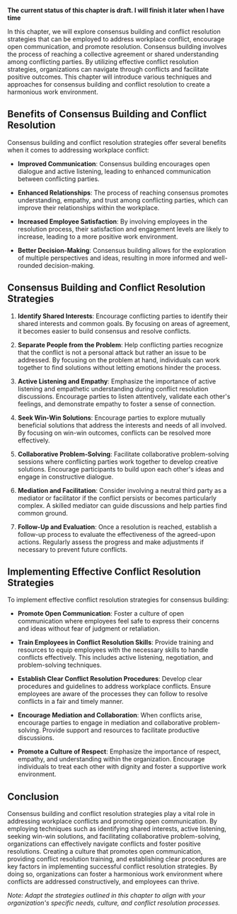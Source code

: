 **The current status of this chapter is draft. I will finish it later when I have time**

In this chapter, we will explore consensus building and conflict resolution strategies that can be employed to address workplace conflict, encourage open communication, and promote resolution. Consensus building involves the process of reaching a collective agreement or shared understanding among conflicting parties. By utilizing effective conflict resolution strategies, organizations can navigate through conflicts and facilitate positive outcomes. This chapter will introduce various techniques and approaches for consensus building and conflict resolution to create a harmonious work environment.

Benefits of Consensus Building and Conflict Resolution
------------------------------------------------------

Consensus building and conflict resolution strategies offer several benefits when it comes to addressing workplace conflict:

* **Improved Communication**: Consensus building encourages open dialogue and active listening, leading to enhanced communication between conflicting parties.

* **Enhanced Relationships**: The process of reaching consensus promotes understanding, empathy, and trust among conflicting parties, which can improve their relationships within the workplace.

* **Increased Employee Satisfaction**: By involving employees in the resolution process, their satisfaction and engagement levels are likely to increase, leading to a more positive work environment.

* **Better Decision-Making**: Consensus building allows for the exploration of multiple perspectives and ideas, resulting in more informed and well-rounded decision-making.

Consensus Building and Conflict Resolution Strategies
-----------------------------------------------------

1. **Identify Shared Interests**: Encourage conflicting parties to identify their shared interests and common goals. By focusing on areas of agreement, it becomes easier to build consensus and resolve conflicts.

2. **Separate People from the Problem**: Help conflicting parties recognize that the conflict is not a personal attack but rather an issue to be addressed. By focusing on the problem at hand, individuals can work together to find solutions without letting emotions hinder the process.

3. **Active Listening and Empathy**: Emphasize the importance of active listening and empathetic understanding during conflict resolution discussions. Encourage parties to listen attentively, validate each other's feelings, and demonstrate empathy to foster a sense of connection.

4. **Seek Win-Win Solutions**: Encourage parties to explore mutually beneficial solutions that address the interests and needs of all involved. By focusing on win-win outcomes, conflicts can be resolved more effectively.

5. **Collaborative Problem-Solving**: Facilitate collaborative problem-solving sessions where conflicting parties work together to develop creative solutions. Encourage participants to build upon each other's ideas and engage in constructive dialogue.

6. **Mediation and Facilitation**: Consider involving a neutral third party as a mediator or facilitator if the conflict persists or becomes particularly complex. A skilled mediator can guide discussions and help parties find common ground.

7. **Follow-Up and Evaluation**: Once a resolution is reached, establish a follow-up process to evaluate the effectiveness of the agreed-upon actions. Regularly assess the progress and make adjustments if necessary to prevent future conflicts.

Implementing Effective Conflict Resolution Strategies
-----------------------------------------------------

To implement effective conflict resolution strategies for consensus building:

* **Promote Open Communication**: Foster a culture of open communication where employees feel safe to express their concerns and ideas without fear of judgment or retaliation.

* **Train Employees in Conflict Resolution Skills**: Provide training and resources to equip employees with the necessary skills to handle conflicts effectively. This includes active listening, negotiation, and problem-solving techniques.

* **Establish Clear Conflict Resolution Procedures**: Develop clear procedures and guidelines to address workplace conflicts. Ensure employees are aware of the processes they can follow to resolve conflicts in a fair and timely manner.

* **Encourage Mediation and Collaboration**: When conflicts arise, encourage parties to engage in mediation and collaborative problem-solving. Provide support and resources to facilitate productive discussions.

* **Promote a Culture of Respect**: Emphasize the importance of respect, empathy, and understanding within the organization. Encourage individuals to treat each other with dignity and foster a supportive work environment.

Conclusion
----------

Consensus building and conflict resolution strategies play a vital role in addressing workplace conflicts and promoting open communication. By employing techniques such as identifying shared interests, active listening, seeking win-win solutions, and facilitating collaborative problem-solving, organizations can effectively navigate conflicts and foster positive resolutions. Creating a culture that promotes open communication, providing conflict resolution training, and establishing clear procedures are key factors in implementing successful conflict resolution strategies. By doing so, organizations can foster a harmonious work environment where conflicts are addressed constructively, and employees can thrive.

*Note: Adapt the strategies outlined in this chapter to align with your organization's specific needs, culture, and conflict resolution processes.*
